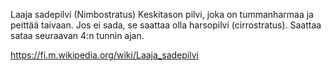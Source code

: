Laaja sadepilvi (Nimbostratus)
Keskitason pilvi, joka on tummanharmaa ja peittää taivaan. Jos ei sada, se saattaa olla harsopilvi (cirrostratus). Saattaa sataa seuraavan 4:n tunnin ajan.

https://fi.m.wikipedia.org/wiki/Laaja_sadepilvi
